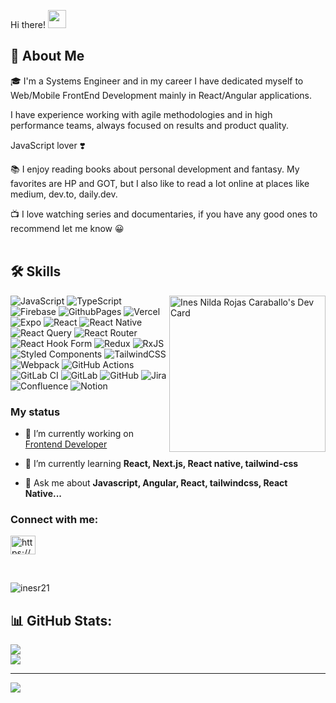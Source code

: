 Hi there! <img src="https://media.giphy.com/media/hvRJCLFzcasrR4ia7z/giphy.gif" width="29px" height="29px">
<br />

## 🚀 About Me
🎓 I'm a Systems Engineer and in my career I have dedicated myself to Web/Mobile FrontEnd Development mainly in React/Angular applications.

I have experience working with agile methodologies and in high performance teams, always focused on results and product quality.

JavaScript lover ❣️


📚 I enjoy reading books about personal development and fantasy. My favorites are HP and GOT, but I also like to read a lot online at places like medium, dev.to, daily.dev.

📺 I love watching series and documentaries, if you have any good ones to recommend let me know 😀
<br />
<br />


## 🛠️ Skills

<a href="https://app.daily.dev/InesR21"><img src="https://api.daily.dev/devcards/5792f3a544f147cab7d9aea121efa86e.png?r=jui" width="250" align="right" alt="Ines Nilda Rojas Caraballo's Dev Card"/></a>

![JavaScript](https://img.shields.io/badge/javascript-%23323330.svg?style=for-the-badge&logo=javascript&logoColor=%23F7DF1E) ![TypeScript](https://img.shields.io/badge/typescript-%23007ACC.svg?style=for-the-badge&logo=typescript&logoColor=white) ![Firebase](https://img.shields.io/badge/firebase-%23039BE5.svg?style=for-the-badge&logo=firebase) ![GithubPages](https://img.shields.io/badge/github%20pages-121013?style=for-the-badge&logo=github&logoColor=white) ![Vercel](https://img.shields.io/badge/vercel-%23000000.svg?style=for-the-badge&logo=vercel&logoColor=white) ![Expo](https://img.shields.io/badge/expo-1C1E24?style=for-the-badge&logo=expo&logoColor=#D04A37) ![React](https://img.shields.io/badge/react-%2320232a.svg?style=for-the-badge&logo=react&logoColor=%2361DAFB) ![React Native](https://img.shields.io/badge/react_native-%2320232a.svg?style=for-the-badge&logo=react&logoColor=%2361DAFB) ![React Query](https://img.shields.io/badge/-React%20Query-FF4154?style=for-the-badge&logo=react%20query&logoColor=white) ![React Router](https://img.shields.io/badge/React_Router-CA4245?style=for-the-badge&logo=react-router&logoColor=white) ![React Hook Form](https://img.shields.io/badge/React%20Hook%20Form-%23EC5990.svg?style=for-the-badge&logo=reacthookform&logoColor=white) ![Redux](https://img.shields.io/badge/redux-%23593d88.svg?style=for-the-badge&logo=redux&logoColor=white) ![RxJS](https://img.shields.io/badge/rxjs-%23B7178C.svg?style=for-the-badge&logo=reactivex&logoColor=white) ![Styled Components](https://img.shields.io/badge/styled--components-DB7093?style=for-the-badge&logo=styled-components&logoColor=white) ![TailwindCSS](https://img.shields.io/badge/tailwindcss-%2338B2AC.svg?style=for-the-badge&logo=tailwind-css&logoColor=white) ![Webpack](https://img.shields.io/badge/webpack-%238DD6F9.svg?style=for-the-badge&logo=webpack&logoColor=black) ![GitHub Actions](https://img.shields.io/badge/github%20actions-%232671E5.svg?style=for-the-badge&logo=githubactions&logoColor=white) ![GitLab CI](https://img.shields.io/badge/gitlab%20CI-%23181717.svg?style=for-the-badge&logo=gitlab&logoColor=white) ![GitLab](https://img.shields.io/badge/gitlab-%23181717.svg?style=for-the-badge&logo=gitlab&logoColor=white) ![GitHub](https://img.shields.io/badge/github-%23121011.svg?style=for-the-badge&logo=github&logoColor=white) ![Jira](https://img.shields.io/badge/jira-%230A0FFF.svg?style=for-the-badge&logo=jira&logoColor=white) ![Confluence](https://img.shields.io/badge/confluence-%23172BF4.svg?style=for-the-badge&logo=confluence&logoColor=white) ![Notion](https://img.shields.io/badge/Notion-%23000000.svg?style=for-the-badge&logo=notion&logoColor=white) 


### My status

- 🔭 I’m currently working on [Frontend Developer](https://www.linkedin.com/company/pj-tech-by-drake/mycompany/)

- 🌱 I’m currently learning **React, Next.js, React native, tailwind-css**

- 💬 Ask me about **Javascript, Angular, React, tailwindcss, React Native...**


### Connect with me:
<p align="left">
<a href="https://linkedin.com/in/https://www.linkedin.com/in/ines-rojasc/" target="blank"><img align="center" src="https://raw.githubusercontent.com/rahuldkjain/github-profile-readme-generator/master/src/images/icons/Social/linked-in-alt.svg" alt="https://www.linkedin.com/in/ines-rojasc/" height="30" width="40" /></a>
</p>
<br />

<p><img align="center" src="https://github-readme-stats.vercel.app/api/top-langs?username=inesr21&show_icons=true&locale=en&layout=compact" alt="inesr21" /></p>

## 📊 GitHub Stats:
![](https://github-readme-streak-stats.herokuapp.com/?user=inesR21&theme=swift&hide_border=false)<br/>
![](https://github-readme-stats.vercel.app/api/top-langs/?username=inesR21&theme=swift&hide_border=false&include_all_commits=true&count_private=true&layout=compact)

---
[![](https://visitcount.itsvg.in/api?id=inesR21&icon=0&color=0)](https://visitcount.itsvg.in)
